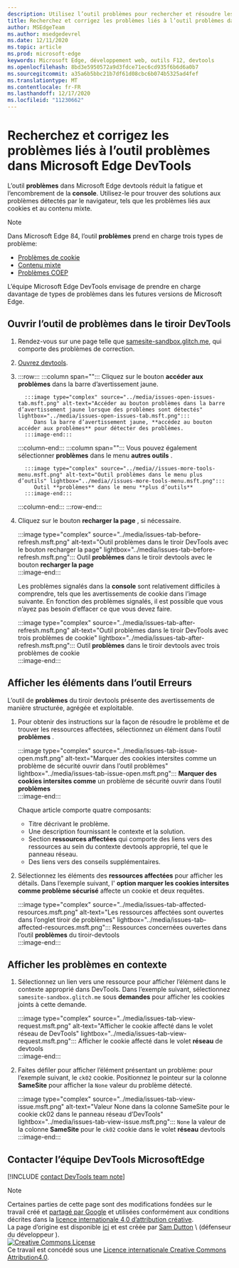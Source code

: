 ```yaml
---
description: Utilisez l’outil problèmes pour rechercher et résoudre les problèmes liés à votre site Web.
title: Recherchez et corrigez les problèmes liés à l’outil problèmes dans Microsoft Edge DevTools
author: MSEdgeTeam
ms.author: msedgedevrel
ms.date: 12/11/2020
ms.topic: article
ms.prod: microsoft-edge
keywords: Microsoft Edge, développement web, outils F12, devtools
ms.openlocfilehash: 8bd3e5950572a9d3fdce71ec6cd935f6b6d6a0b7
ms.sourcegitcommit: a35a6b5bbc21b7df61d08cbc6b074b5325ad4fef
ms.translationtype: MT
ms.contentlocale: fr-FR
ms.lasthandoff: 12/17/2020
ms.locfileid: "11230662"
---
```

<!-- Copyright Sam Dutton 

   Licensed under the Apache License, Version 2.0 (the "License");
   you may not use this file except in compliance with the License.
   You may obtain a copy of the License at

       https://www.apache.org/licenses/LICENSE-2.0

   Unless required by applicable law or agreed to in writing, software
   distributed under the License is distributed on an "AS IS" BASIS,
   WITHOUT WARRANTIES OR CONDITIONS OF ANY KIND, either express or implied.
   See the License for the specific language governing permissions and
   limitations under the License.  -->  

# Recherchez et corrigez les problèmes liés à l’outil problèmes dans Microsoft Edge DevTools  

L’outil **problèmes** dans Microsoft Edge devtools réduit la fatigue et l’encombrement de la **console**.  Utilisez-le pour trouver des solutions aux problèmes détectés par le navigateur, tels que les problèmes liés aux cookies et au contenu mixte.  

> [!NOTE]
> Dans Microsoft Edge 84, l’outil **problèmes** prend en charge trois types de problème:  
> *   [Problèmes de cookie][MDNSameSiteCookies]  
> *   [Contenu mixte][MDNMixedContent]  
> *   [Problèmes COEP][W3CCOEPSpec]
> 
> L’équipe Microsoft Edge DevTools envisage de prendre en charge davantage de types de problèmes dans les futures versions de Microsoft Edge.  

## Ouvrir l’outil de problèmes dans le tiroir DevTools  

1.  Rendez-vous sur une page telle que [samesite-sandbox.glitch.me][GlitchSamesiteSandbox], qui comporte des problèmes de correction.  
1.  [Ouvrez devtools][DevtoolsOpen].  
1.  :::row:::
       :::column span="":::
          Cliquez sur le bouton **accéder aux problèmes** dans la barre d’avertissement jaune.  
          
          :::image type="complex" source="../media/issues-open-issues-tab.msft.png" alt-text="Accéder au bouton problèmes dans la barre d’avertissement jaune lorsque des problèmes sont détectés" lightbox="../media/issues-open-issues-tab.msft.png":::
             Dans la barre d’avertissement jaune, **accédez au bouton accéder aux problèmes** pour détecter des problèmes.  
          :::image-end:::  
       :::column-end:::
       :::column span="":::
          Vous pouvez également sélectionner **problèmes** dans le menu **autres outils** .  
          
          :::image type="complex" source="../media//issues-more-tools-menu.msft.png" alt-text="Outil problèmes dans le menu plus d’outils" lightbox="../media//issues-more-tools-menu.msft.png":::
             Outil **problèmes** dans le menu **plus d’outils**  
          :::image-end:::  
       :::column-end:::
    :::row-end:::
    
1.  Cliquez sur le bouton **recharger la page** , si nécessaire.  
    
    :::image type="complex" source="../media/issues-tab-before-refresh.msft.png" alt-text="Outil problèmes dans le tiroir DevTools avec le bouton recharger la page" lightbox="../media/issues-tab-before-refresh.msft.png":::
       Outil **problèmes** dans le tiroir devtools avec le bouton **recharger la page**  
    :::image-end:::  

    Les problèmes signalés dans la **console** sont relativement difficiles à comprendre, tels que les avertissements de cookie dans l’image suivante.  En fonction des problèmes signalés, il est possible que vous n’ayez pas besoin d’effacer ce que vous devez faire.  
    
    :::image type="complex" source="../media/issues-tab-after-refresh.msft.png" alt-text="Outil problèmes dans le tiroir DevTools avec trois problèmes de cookie" lightbox="../media/issues-tab-after-refresh.msft.png":::
       Outil **problèmes** dans le tiroir devtools avec trois problèmes de cookie  
    :::image-end:::  
    
## Afficher les éléments dans l’outil Erreurs  

L’outil de **problèmes** du tiroir devtools présente des avertissements de manière structurée, agrégée et exploitable.  

1.  Pour obtenir des instructions sur la façon de résoudre le problème et de trouver les ressources affectées, sélectionnez un élément dans l’outil **problèmes** .  
    
    :::image type="complex" source="../media/issues-tab-issue-open.msft.png" alt-text="Marquer des cookies intersites comme un problème de sécurité ouvrir dans l’outil problèmes" lightbox="../media/issues-tab-issue-open.msft.png":::
       **Marquer des cookies intersites comme** un problème de sécurité ouvrir dans l’outil **problèmes**  
    :::image-end:::  
    
    Chaque article comporte quatre composants:  
    
    *   Titre décrivant le problème.  
    *   Une description fournissant le contexte et la solution.  
    *   Section **ressources affectées** qui comporte des liens vers des ressources au sein du contexte devtools approprié, tel que le panneau réseau.  
    *   Des liens vers des conseils supplémentaires.  
    
1.  Sélectionnez les éléments des **ressources affectées** pour afficher les détails.  Dans l’exemple suivant, l' **option marquer les cookies intersites comme problème sécurisé** affecte un cookie et deux requêtes.  
    
    :::image type="complex" source="../media/issues-tab-affected-resources.msft.png" alt-text="Les ressources affectées sont ouvertes dans l’onglet tiroir de problèmes" lightbox="../media/issues-tab-affected-resources.msft.png":::
       Ressources concernées ouvertes dans l’outil **problèmes** du tiroir-devtools  
    :::image-end:::  
    
## Afficher les problèmes en contexte  

1.  Sélectionnez un lien vers une ressource pour afficher l’élément dans le contexte approprié dans DevTools.  Dans l’exemple suivant, sélectionnez `samesite-sandbox.glitch.me` sous **demandes** pour afficher les cookies joints à cette demande.  
    
    :::image type="complex" source="../media/issues-tab-view-request.msft.png" alt-text="Afficher le cookie affecté dans le volet réseau de DevTools" lightbox="../media/issues-tab-view-request.msft.png":::
       Afficher le cookie affecté dans le volet **réseau** de devtools  
    :::image-end:::  

1.  Faites défiler pour afficher l’élément présentant un problème: pour l’exemple suivant, le `ck02` cookie.  Positionnez le pointeur sur la colonne **SameSite** pour afficher la `None` valeur du problème détecté.  
    
    :::image type="complex" source="../media/issues-tab-view-issue.msft.png" alt-text="Valeur None dans la colonne SameSite pour le cookie ck02 dans le panneau réseau d’DevTools" lightbox="../media/issues-tab-view-issue.msft.png":::
       `None` la valeur de la colonne **SameSite** pour le `ck02` cookie dans le volet **réseau** devtools  
    :::image-end:::  

## Contacter l’équipe DevTools MicrosoftEdge  

[!INCLUDE [contact DevTools team note](../includes/contact-devtools-team-note.md)]  

<!-- links -->  

[DevtoolsOpen]: ../open/index.md "Ouvrez Microsoft Edge DevTools | Documents Microsoft"  

[GlitchSamesiteSandbox]: https://samesite-sandbox.glitch.me "Tests de cookies SameSite | Problème"  

[MDNSameSiteCookies]: https://developer.mozilla.org/docs/Web/HTTP/Headers/Set-Cookie/SameSite "Cookies SameSite | MDN"  
[MDNMixedContent]: https://developer.mozilla.org/docs/Web/Security/Mixed_content "Contenu mixte | MDN"  

[W3CCOEPSpec]: https://wicg.github.io/cross-origin-embedder-policy "Stratégie d’intégration d’une origination Groupe de communauté d’incubateur Web"  

> [!NOTE]
> Certaines parties de cette page sont des modifications fondées sur le travail créé et [partagé par Google][GoogleSitePolicies] et utilisées conformément aux conditions décrites dans la [licence internationale 4,0 d’attribution créative][CCA4IL].  
> La page d’origine est disponible [ici](https://developers.google.com/web/tools/chrome-devtools/issues/index) et est créée par [Sam Dutton][SamDutton] \ (défenseur du développeur \).  
[![Creative Commons License][CCby4Image]][CCA4IL]  
Ce travail est concédé sous une [Licence internationale Creative Commons Attribution4.0][CCA4IL].  

[CCA4IL]: https://creativecommons.org/licenses/by/4.0  
[CCby4Image]: https://i.creativecommons.org/l/by/4.0/88x31.png  
[GoogleSitePolicies]: https://developers.google.com/terms/site-policies  
[KayceBasques]: https://developers.google.com/web/resources/contributors/kaycebasques  
[SamDutton]: https://developers.google.com/web/resources/contributors/samdutton  
